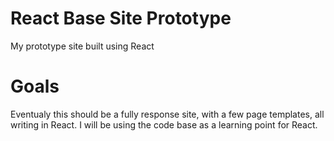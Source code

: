 # React Base Site Prototype
My prototype site built using React

# Goals
Eventualy this should be a fully response site, with a few page templates, all writing in React. I will be using the code base as a learning point for React.
